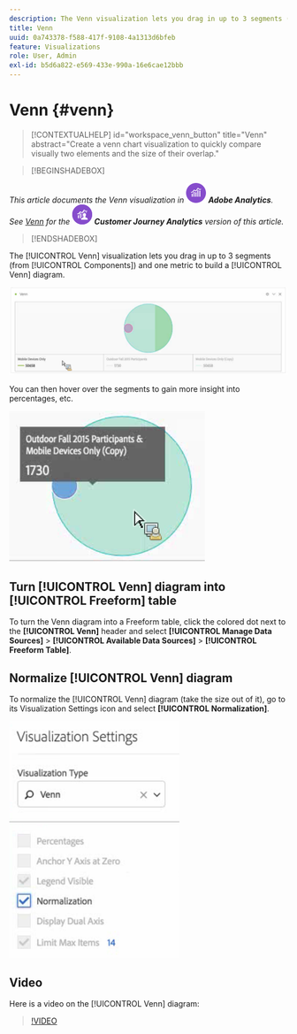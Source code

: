 ```yaml
---
description: The Venn visualization lets you drag in up to 3 segments (from Components) and one metric to build a Venn diagram.
title: Venn
uuid: 0a743378-f588-417f-9108-4a1313d6bfeb
feature: Visualizations
role: User, Admin
exl-id: b5d6a822-e569-433e-990a-16e6cae12bbb
---
```

# Venn {#venn}

<!-- markdownlint-disable MD034 -->

>[!CONTEXTUALHELP]
>id="workspace_venn_button"
>title="Venn"
>abstract="Create a venn chart visualization to quickly compare visually two elements and the size of their overlap."

<!-- markdownlint-enable MD034 -->


>[!BEGINSHADEBOX]

_This article documents the Venn visualization in_ ![AdobeAnalytics](/help/assets/icons/AdobeAnalytics.svg) _**Adobe Analytics**._<br/>_See [Venn](https://experienceleague.adobe.com/en/docs/analytics-platform/using/cja-workspace/visualizations/venn)  for the_ ![CustomerJourneyAnalytics](/help/assets/icons/CustomerJourneyAnalytics.svg) _**Customer Journey Analytics** version of this article._

>[!ENDSHADEBOX]

The [!UICONTROL Venn] visualization lets you drag in up to 3 segments (from [!UICONTROL Components]) and one metric to build a [!UICONTROL Venn] diagram.

 ![](assets/venn.png)

You can then hover over the segments to gain more insight into percentages, etc.

![](assets/venn_hover.png)

## Turn [!UICONTROL Venn] diagram into [!UICONTROL Freeform] table

To turn the Venn diagram into a Freeform table, click the colored dot next to the **[!UICONTROL Venn]** header and select **[!UICONTROL Manage Data Sources]** > **[!UICONTROL Available Data Sources]** > **[!UICONTROL Freeform Table]**.

## Normalize [!UICONTROL Venn] diagram

To normalize the [!UICONTROL Venn] diagram (take the size out of it), go to its Visualization Settings icon and select **[!UICONTROL Normalization]**.

![](assets/normalization.png)

## Video

Here is a video on the [!UICONTROL Venn] diagram:

>[!VIDEO](https://video.tv.adobe.com/v/335798/?quality=12)
